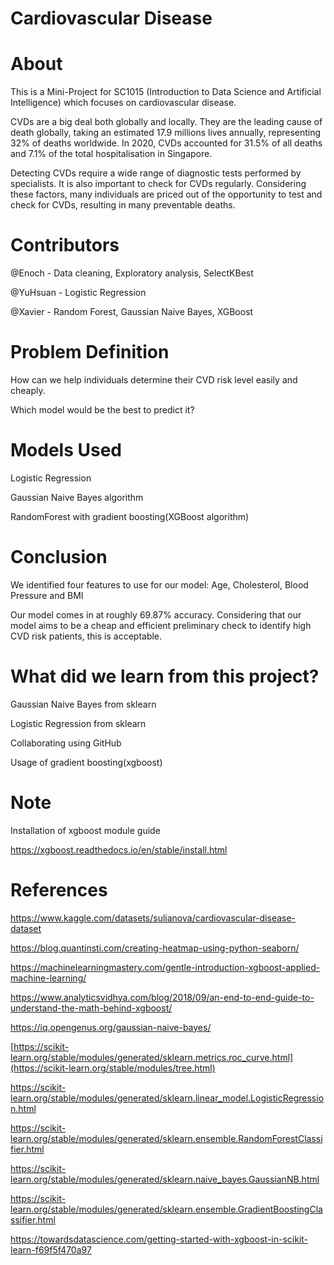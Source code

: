 # Cardiovascular Disease

# About

This is a Mini-Project for SC1015 (Introduction to Data Science and Artificial Intelligence) which focuses on cardiovascular disease. 

CVDs are a big deal both globally and locally. They are the leading cause of death globally, taking an estimated 17.9 millions lives annually, representing 32% of deaths worldwide. In 2020, CVDs accounted for 31.5% of all deaths and 7.1% of the total hospitalisation in Singapore.

Detecting CVDs require a wide range of diagnostic tests performed by specialists. It is also important to check for CVDs regularly. Considering these factors, many individuals are priced out of the opportunity to test and check for CVDs, resulting in many preventable deaths.

# Contributors

@Enoch - Data cleaning, Exploratory analysis, SelectKBest

@YuHsuan - Logistic Regression

@Xavier - Random Forest, Gaussian Naive Bayes, XGBoost


# Problem Definition

How can we help individuals determine their CVD risk level easily and cheaply.

Which model would be the best to predict it?

# Models Used

Logistic Regression

Gaussian Naive Bayes algorithm 

RandomForest with gradient boosting(XGBoost algorithm)

# Conclusion

We identified four features to use for our model: Age, Cholesterol, Blood Pressure and BMI

Our model comes in at roughly 69.87% accuracy. Considering that our model aims to be a cheap and efficient preliminary check to identify high CVD risk patients, this is acceptable.




# What did we learn from this project?

Gaussian Naive Bayes from sklearn

Logistic Regression from sklearn

Collaborating using GitHub

Usage of gradient boosting(xgboost)

# Note

Installation of xgboost module guide

https://xgboost.readthedocs.io/en/stable/install.html


# References

https://www.kaggle.com/datasets/sulianova/cardiovascular-disease-dataset

https://blog.quantinsti.com/creating-heatmap-using-python-seaborn/

https://machinelearningmastery.com/gentle-introduction-xgboost-applied-machine-learning/

https://www.analyticsvidhya.com/blog/2018/09/an-end-to-end-guide-to-understand-the-math-behind-xgboost/

https://iq.opengenus.org/gaussian-naive-bayes/

[https://scikit-learn.org/stable/modules/generated/sklearn.metrics.roc_curve.html](https://scikit-learn.org/stable/modules/tree.html)

https://scikit-learn.org/stable/modules/generated/sklearn.linear_model.LogisticRegression.html

https://scikit-learn.org/stable/modules/generated/sklearn.ensemble.RandomForestClassifier.html

https://scikit-learn.org/stable/modules/generated/sklearn.naive_bayes.GaussianNB.html

https://scikit-learn.org/stable/modules/generated/sklearn.ensemble.GradientBoostingClassifier.html

https://towardsdatascience.com/getting-started-with-xgboost-in-scikit-learn-f69f5f470a97

